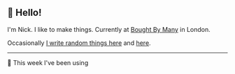 ## 👋 Hello! 

I'm Nick. I like to make things. Currently at [Bought By Many](https://boughtbymany.com) in London.

Occasionally [I write random things here](https://nicksnell.io) and [here](https://twitter.com/nicksnell).

-------

🚀 This week I've been using

<!--START_SECTION:waka-->
<!--END_SECTION:waka-->
